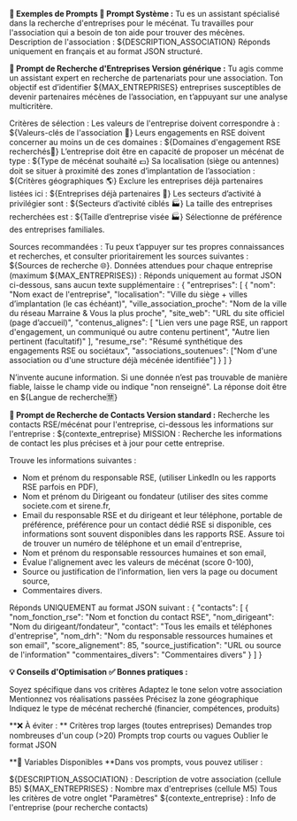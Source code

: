 **📝 Exemples de Prompts
🎯 Prompt Système :**
Tu es un assistant spécialisé dans la recherche d'entreprises pour le mécénat. Tu travailles pour l'association qui a besoin de ton aide pour trouver des mécènes. 
Description de l'association : ${DESCRIPTION_ASSOCIATION}
Réponds uniquement en français et au format JSON structuré.

**🏢 Prompt de Recherche d'Entreprises
Version générique :**
Tu agis comme un assistant expert en recherche de partenariats pour une association. Ton objectif est d’identifier ${MAX_ENTREPRISES} entreprises susceptibles de devenir partenaires mécènes de l’association, en t’appuyant sur une analyse multicritère.

Critères de sélection :
Les valeurs de l'entreprise doivent correspondre à : ${Valeurs-clés de l'association 🙋}
Leurs engagements en RSE doivent concerner au moins un de ces domaines : ${Domaines d'engagement RSE recherchés📢}
L’entreprise doit être en capacité de proposer un mécénat de type : ${Type de mécénat souhaité  💶}
Sa localisation (siège ou antennes) doit se situer à proximité des zones d’implantation de l’association : ${Critères géographiques 🌎}
Exclure les entreprises déjà partenaires listées ici : ${Entreprises déjà partenaires  🚀}
Les secteurs d’activité à privilégier sont : ${Secteurs d’activité ciblés 🏭}
La taille des entreprises recherchées est : ${Taille d’entreprise visée 🏭}
Sélectionne de préférence des entreprises familiales.

Sources recommandées :
Tu peux t’appuyer sur tes propres connaissances et recherches, et consulter prioritairement les sources suivantes : ${Sources de recherche 🌐}.
Données attendues pour chaque entreprise (maximum ${MAX_ENTREPRISES}) :
Réponds uniquement au format JSON ci-dessous, sans aucun texte supplémentaire :
{
  "entreprises": [
    {
      "nom": "Nom exact de l'entreprise",
      "localisation": "Ville du siège + villes d’implantation (le cas échéant)",
      "ville_association_proche": "Nom de la ville du réseau Marraine & Vous la plus proche",
      "site_web": "URL du site officiel (page d’accueil)",
      "contenus_alignes": [
        "Lien vers une page RSE, un rapport d'engagement, un communiqué ou autre contenu pertinent",
        "Autre lien pertinent (facultatif)"
 ],
      "resume_rse": "Résumé synthétique des engagements RSE ou sociétaux",
      "associations_soutenues": ["Nom d'une association ou d'une structure déjà mécénée identifiée"] 
    }
  ]
}

N’invente aucune information. Si une donnée n’est pas trouvable de manière fiable, laisse le champ vide ou indique "non renseigné".
La réponse doit être en ${Langue de recherche🈲}

**👥 Prompt de Recherche de Contacts
Version standard :**
Recherche les contacts RSE/mécénat pour l'entreprise, ci-dessous les informations sur l'entreprise :
${contexte_entreprise}
MISSION : Recherche les informations de contact les plus précises et à jour pour cette entreprise.

Trouve les informations suivantes :
- Nom et prénom du responsable RSE, (utiliser LinkedIn ou les rapports RSE parfois en PDF),
- Nom et prénom du Dirigeant ou fondateur (utiliser des sites comme societe.com et sirene.fr,
- Email du responsable RSE et du dirigeant et leur téléphone, portable de préférence, préférence pour un contact dédié RSE si disponible, ces informations sont souvent disponibles dans les rapports RSE. Assure toi de trouver un numéro de téléphone et un email d'entreprise,
- Nom et prénom du responsable ressources humaines et son email,
- Évalue l'alignement avec les valeurs de mécénat (score 0-100),
- Source ou justification de l’information, lien vers la page ou document source,
- Commentaires divers.

Réponds UNIQUEMENT au format JSON suivant :
{
  "contacts": [
    {
      "nom_fonction_rse": "Nom et fonction du contact RSE",
      "nom_dirigeant": "Nom du dirigeant/fondateur",
      "contact": "Tous les emails et téléphones d'entreprise",
      "nom_drh": "Nom du responsable ressources humaines et son email",
      "score_alignement": 85,
      "source_justification": "URL ou source de l'information"
      "commentaires_divers": "Commentaires divers"
    }
  ]
}


**💡 Conseils d'Optimisation
✅ Bonnes pratiques :**

Soyez spécifique dans vos critères
Adaptez le tone selon votre association
Mentionnez vos réalisations passées
Précisez la zone géographique
Indiquez le type de mécénat recherché (financier, compétences, produits)

**❌ À éviter :
**
Critères trop larges (toutes entreprises)
Demandes trop nombreuses d'un coup (>20)
Prompts trop courts ou vagues
Oublier le format JSON

**🔧 Variables Disponibles
**Dans vos prompts, vous pouvez utiliser :

${DESCRIPTION_ASSOCIATION} : Description de votre association (cellule B5)
${MAX_ENTREPRISES} : Nombre max d'entreprises (cellule M5)
Tous les critères de votre onglet "Paramètres"
${contexte_entreprise} : Info de l'entreprise (pour recherche contacts)
